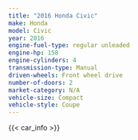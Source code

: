 ```yaml
---
title: "2016 Honda Civic"
make: Honda
model: Civic
year: 2016
engine-fuel-type: regular unleaded
engine-hp: 158
engine-cylinders: 4
transmission-type: Manual
driven-wheels: Front wheel drive
number-of-doors: 2
market-category: N/A
vehicle-size: Compact
vehicle-style: Coupe
---
```


{{< car_info >}}
